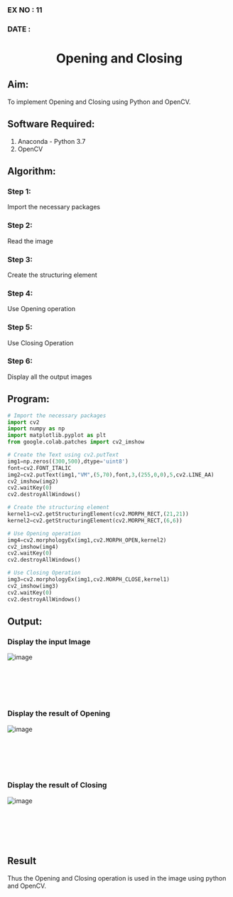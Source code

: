 ### EX NO : 11
### DATE  : 
# <p align="center">Opening and Closing</p>

## Aim:
To implement Opening and Closing using Python and OpenCV.

## Software Required:
1. Anaconda - Python 3.7
2. OpenCV
## Algorithm:
### Step 1:
Import the necessary packages
### Step 2:
Read the image
### Step 3:
Create the structuring element
### Step 4:
Use Opening operation
### Step 5:
Use Closing Operation
### Step 6:
Display all the output images

 
## Program:

``` Python
# Import the necessary packages
import cv2
import numpy as np
import matplotlib.pyplot as plt
from google.colab.patches import cv2_imshow

# Create the Text using cv2.putText
img1=np.zeros((300,500),dtype='uint8')
font=cv2.FONT_ITALIC
img2=cv2.putText(img1,"VM",(5,70),font,3,(255,0,0),5,cv2.LINE_AA)
cv2_imshow(img2)
cv2.waitKey(0)
cv2.destroyAllWindows()

# Create the structuring element
kernel1=cv2.getStructuringElement(cv2.MORPH_RECT,(21,21))
kernel2=cv2.getStructuringElement(cv2.MORPH_RECT,(6,6))

# Use Opening operation
img4=cv2.morphologyEx(img1,cv2.MORPH_OPEN,kernel2)
cv2_imshow(img4)
cv2.waitKey(0)
cv2.destroyAllWindows()

# Use Closing Operation
img3=cv2.morphologyEx(img1,cv2.MORPH_CLOSE,kernel1)
cv2_imshow(img3)
cv2.waitKey(0)
cv2.destroyAllWindows()
```
## Output:

### Display the input Image
![image](https://github.com/vignesh0011/Opening-and-Closing/assets/53014593/1541aa3f-2b3f-420b-bb58-974999464bf3)
<br>
<br>
<br>
<br>
<br>
<br>

### Display the result of Opening
![image](https://github.com/vignesh0011/Opening-and-Closing/assets/53014593/1500ca18-e202-44eb-a54a-d52f0cd439c9)
<br>
<br>
<br>
<br>
<br>
<br>

### Display the result of Closing
![image](https://github.com/vignesh0011/Opening-and-Closing/assets/53014593/b4170e62-db93-4d96-b812-f954fdd9878e)
<br>
<br>
<br>
<br>
<br>
<br>

## Result
Thus the Opening and Closing operation is used in the image using python and OpenCV.
